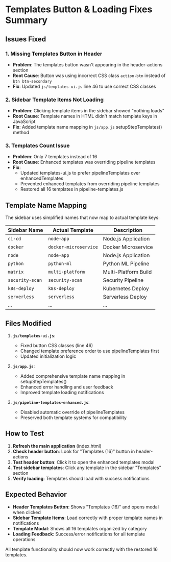 # Templates Button & Loading Fixes Summary

## Issues Fixed

### 1. **Missing Templates Button in Header**
- **Problem**: The templates button wasn't appearing in the header-actions section
- **Root Cause**: Button was using incorrect CSS class `action-btn` instead of `btn btn-secondary`
- **Fix**: Updated `js/templates-ui.js` line 46 to use correct CSS classes

### 2. **Sidebar Template Items Not Loading**
- **Problem**: Clicking template items in the sidebar showed "nothing loads"
- **Root Cause**: Template names in HTML didn't match template keys in JavaScript
- **Fix**: Added template name mapping in `js/app.js` setupStepTemplates() method

### 3. **Templates Count Issue**
- **Problem**: Only 7 templates instead of 16
- **Root Cause**: Enhanced templates was overriding pipeline templates
- **Fix**: 
  - Updated templates-ui.js to prefer pipelineTemplates over enhancedTemplates
  - Prevented enhanced templates from overriding pipeline templates
  - Restored all 16 templates in pipeline-templates.js

## Template Name Mapping

The sidebar uses simplified names that now map to actual template keys:

| Sidebar Name | Actual Template | Description |
|-------------|----------------|-------------|
| `ci-cd` | `node-app` | Node.js Application |
| `docker` | `docker-microservice` | Docker Microservice |
| `node` | `node-app` | Node.js Application |
| `python` | `python-ml` | Python ML Pipeline |
| `matrix` | `multi-platform` | Multi-Platform Build |
| `security-scan` | `security-scan` | Security Pipeline |
| `k8s-deploy` | `k8s-deploy` | Kubernetes Deploy |
| `serverless` | `serverless` | Serverless Deploy |
| ... | ... | ... |

## Files Modified

1. **`js/templates-ui.js`**:
   - Fixed button CSS classes (line 46)
   - Changed template preference order to use pipelineTemplates first
   - Updated initialization logic

2. **`js/app.js`**:
   - Added comprehensive template name mapping in setupStepTemplates()
   - Enhanced error handling and user feedback
   - Improved template loading notifications

3. **`js/pipeline-templates-enhanced.js`**:
   - Disabled automatic override of pipelineTemplates
   - Preserved both template systems for compatibility

## How to Test

1. **Refresh the main application** (index.html)
2. **Check header button**: Look for "Templates (16)" button in header-actions
3. **Test header button**: Click it to open the enhanced templates modal
4. **Test sidebar templates**: Click any template in the sidebar "Templates" section
5. **Verify loading**: Templates should load with success notifications

## Expected Behavior

- **Header Templates Button**: Shows "Templates (16)" and opens modal when clicked
- **Sidebar Template Items**: Load correctly with proper template names in notifications
- **Template Modal**: Shows all 16 templates organized by category
- **Loading Feedback**: Success/error notifications for all template operations

All template functionality should now work correctly with the restored 16 templates.
